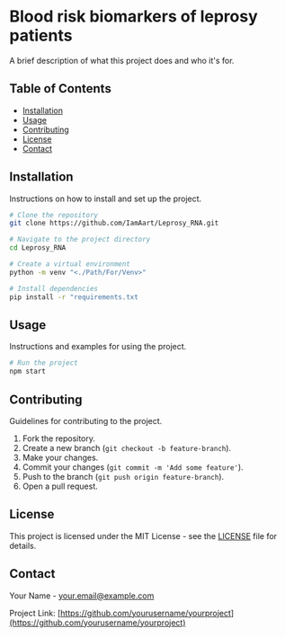 # Blood risk biomarkers of leprosy patients

A brief description of what this project does and who it's for.

## Table of Contents

- [Installation](#installation)
- [Usage](#usage)
- [Contributing](#contributing)
- [License](#license)
- [Contact](#contact)

## Installation

Instructions on how to install and set up the project.

```bash
# Clone the repository
git clone https://github.com/IamAart/Leprosy_RNA.git

# Navigate to the project directory
cd Leprosy_RNA

# Create a virtual environment
python -m venv "<./Path/For/Venv>"

# Install dependencies
pip install -r "requirements.txt

```

## Usage

Instructions and examples for using the project.

```bash
# Run the project
npm start
```

## Contributing

Guidelines for contributing to the project.

1. Fork the repository.
2. Create a new branch (`git checkout -b feature-branch`).
3. Make your changes.
4. Commit your changes (`git commit -m 'Add some feature'`).
5. Push to the branch (`git push origin feature-branch`).
6. Open a pull request.

## License

This project is licensed under the MIT License - see the [LICENSE](LICENSE) file for details.

## Contact

Your Name - [your.email@example.com](mailto:your.email@example.com)

Project Link: [https://github.com/yourusername/yourproject](https://github.com/yourusername/yourproject)